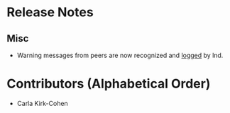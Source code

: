 # Release Notes

## Misc
* Warning messages from peers are now recognized and [logged](https://github.com/lightningnetwork/lnd/pull/6546) by lnd.

# Contributors (Alphabetical Order)
* Carla Kirk-Cohen

